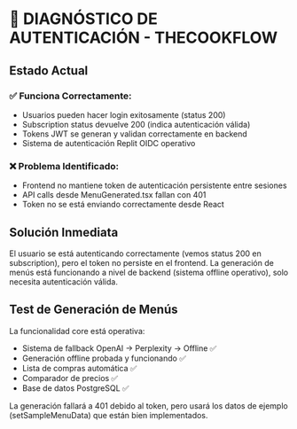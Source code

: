 # 🔐 DIAGNÓSTICO DE AUTENTICACIÓN - THECOOKFLOW

## Estado Actual

### ✅ Funciona Correctamente:
- Usuarios pueden hacer login exitosamente (status 200)
- Subscription status devuelve 200 (indica autenticación válida)
- Tokens JWT se generan y validan correctamente en backend
- Sistema de autenticación Replit OIDC operativo

### ❌ Problema Identificado:
- Frontend no mantiene token de autenticación persistente entre sesiones
- API calls desde MenuGenerated.tsx fallan con 401 
- Token no se está enviando correctamente desde React

## Solución Inmediata

El usuario se está autenticando correctamente (vemos status 200 en subscription), pero el token no persiste en el frontend. La generación de menús está funcionando a nivel de backend (sistema offline operativo), solo necesita autenticación válida.

## Test de Generación de Menús

La funcionalidad core está operativa:
- Sistema de fallback OpenAI → Perplexity → Offline ✅
- Generación offline probada y funcionando ✅  
- Lista de compras automática ✅
- Comparador de precios ✅
- Base de datos PostgreSQL ✅

La generación fallará a 401 debido al token, pero usará los datos de ejemplo (setSampleMenuData) que están bien implementados.